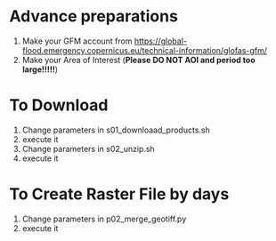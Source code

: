 # Advance preparations
1. Make your GFM account from https://global-flood.emergency.copernicus.eu/technical-information/glofas-gfm/
2. Make your Area of Interest (**Please DO NOT AOI and period too large!!!!!**)

# To Download
1. Change parameters in s01_downloaad_products.sh
2. execute it
3. Change parameters in s02_unzip.sh
4. execute it

# To Create Raster File by days
1. Change parameters in p02_merge_geotiff.py
2. execute it